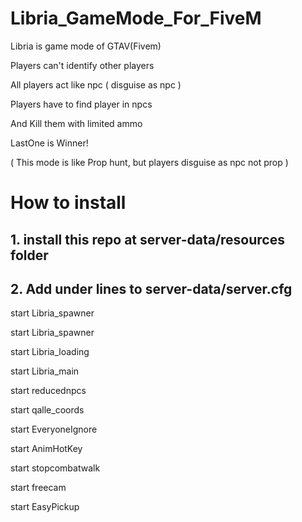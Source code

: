 # Libria_GameMode_For_FiveM
Libria is game mode of GTAV(Fivem)

Players can't identify other players

All players act like npc ( disguise as npc )

Players have to find player in npcs

And Kill them with limited ammo

LastOne is Winner!

( This mode is like Prop hunt, but players disguise as npc not prop )

# How to install

## 1. install this repo at server-data/resources folder

## 2. Add under lines to server-data/server.cfg

start Libria_spawner  

start Libria_spawner 

start Libria_loading 

start Libria_main 

start reducednpcs 

start qalle_coords 

start EveryoneIgnore 

start AnimHotKey 

start stopcombatwalk 

start freecam 

start EasyPickup 


